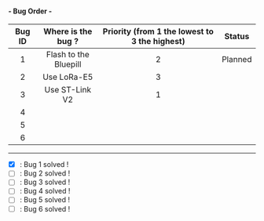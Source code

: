 #### - Bug Order - 

| Bug ID  | Where is the bug ?   |   Priority (from 1 the lowest to 3 the highest) | Status |
|:----:|:-------------------------:|:----:|:-------:|
|   1  |   Flash to the Bluepill   |  2   | Planned |
|   2  |   Use LoRa-E5             |  3   |         |
|   3  |   Use ST-Link V2          |  1   |         |
|   4  |                           |      |         |
|   5  |                           |      |         |
|   6  |                           |      |         |

---

- [x] : Bug 1 solved !
- [ ] : Bug 2 solved !
- [ ] : Bug 3 solved !
- [ ] : Bug 4 solved !
- [ ] : Bug 5 solved !
- [ ] : Bug 6 solved !
